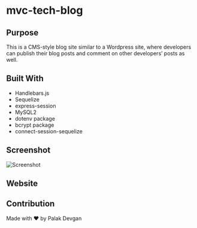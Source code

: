 # mvc-tech-blog

## Purpose
This is a CMS-style blog site similar to a Wordpress site, where developers can publish their blog posts and comment on other developers’ posts as well.

## Built With
* Handlebars.js
* Sequelize
* express-session
* MySQL2
* dotenv package
* bcrypt package
* connect-session-sequelize

## Screenshot
![Screenshot]()

## Website


## Contribution
Made with ❤️ by Palak Devgan
